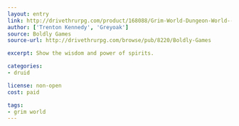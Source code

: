```yaml
---
layout: entry
link: http://drivethrurpg.com/product/168088/Grim-World-Dungeon-World--Fate-Core-Supplement
author: ['Trenton Kennedy', 'Greyoak']
source: Boldly Games
source-url: http://drivethrurpg.com/browse/pub/8220/Boldly-Games

excerpt: Show the wisdom and power of spirits.

categories:
- druid

license: non-open
cost: paid

tags:
- grim world
---
```

